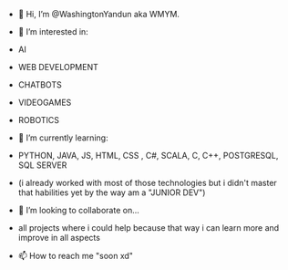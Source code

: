 - 👋 Hi, I’m @WashingtonYandun aka WMYM.

- 👀 I’m interested in:
- AI 
- WEB DEVELOPMENT
- CHATBOTS
- VIDEOGAMES
- ROBOTICS

- 🌱 I’m currently learning:
- PYTHON, JAVA, JS, HTML, CSS , C#, SCALA, C, C++, POSTGRESQL, SQL SERVER
- (i already worked with most of those technologies but i didn't master that habilities yet by the way am a "JUNIOR DEV")
- 💞️ I’m looking to collaborate on...
- all projects where i could help because that way i can learn more and improve in all aspects
- 📫 How to reach me "soon xd"

<!---
WashingtonYandun/WashingtonYandun is a ✨ special ✨ repository because its `README.md` (this file) appears on your GitHub profile.
You can click the Preview link to take a look at your changes.
--->
